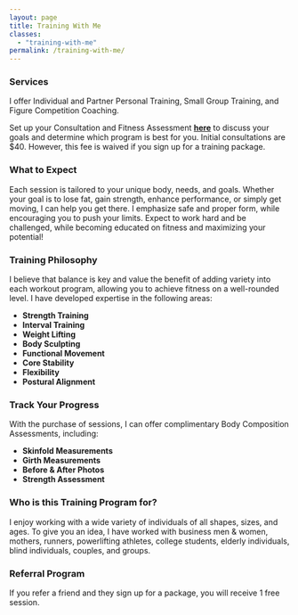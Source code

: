 ```yaml
---
layout: page
title: Training With Me
classes:
  - "training-with-me"
permalink: /training-with-me/
---
```


### Services
I offer Individual and Partner Personal Training, Small Group Training, and Figure Competition Coaching.

Set up your Consultation and Fitness Assessment [**here**](/contact) to discuss your goals and determine which program is best for you. 
Initial consultations are $40. However, this fee is waived if you sign up for a training package.

### What to Expect
Each session is tailored to your unique body, needs, and goals. Whether your goal is to lose fat, gain strength, enhance performance, 
or simply get moving, I can help you get there. I emphasize safe and proper form, while encouraging you to push your 
limits. Expect to work hard and be challenged, while becoming educated on fitness and maximizing your potential! 

### Training Philosophy
I believe that balance is key and value the benefit of adding variety into each workout program, allowing you to achieve fitness on a 
well-rounded level. I have developed expertise in the following areas:

* **Strength Training**
* **Interval Training**
* **Weight Lifting**
* **Body Sculpting**
* **Functional Movement**
* **Core Stability**
* **Flexibility**
* **Postural Alignment**

### Track Your Progress
With the purchase of sessions, I can offer complimentary Body Composition Assessments, including:

* **Skinfold Measurements**
* **Girth Measurements**
* **Before & After Photos**
* **Strength Assessment**


### Who is this Training Program for?
I enjoy working with a wide variety of individuals of all shapes, sizes, and ages. To give you an idea, I 
have worked with business men & women, mothers, runners, powerlifting athletes, college students, elderly 
individuals, blind individuals, couples, and groups. 


### Referral Program
If you refer a friend and they sign up for a package, you will receive 1 free session.
